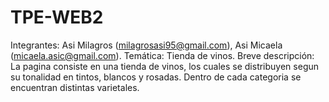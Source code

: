 # TPE-WEB2
Integrantes: Asi Milagros (milagrosasi95@gmail.com), Asi Micaela (micaela.asic@gmail.com).
Temática: Tienda de vinos.
Breve descripción: La pagina consiste en una tienda de vinos, los cuales se distribuyen segun su tonalidad en tintos, blancos y rosadas. Dentro de cada categoria se encuentran distintas varietales.

